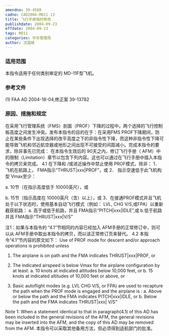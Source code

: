 ```yaml
---
amendno: 39-4580
cadno: CAD2004-MD11-13
title: 飞行手册临时修改
publishdate: 2004-09-23
effdate: 2004-09-23
tags: MD11
categories: 华东管理局
author: 沈国峰
---
```


### 适用范围 
本指令适用于任何类别审定的 MD-11F型飞机。

### 参考文件
(1) FAA AD 2004-18-04,修正案 39-13782

### 原因、措施和规定 
在采用飞行管理系统（FMS）剖面（PROF）下降的过程中，两个选择的飞行控制板高度之间发生冲突。发布本指令的目的在于：在采用FMS PROF下降期间，防止在某些条件下出现选择的改平高度之下的非指令性下降，而这种非指令性下降可能导致飞机和邻近航空器或地形之间出现不可接受的间距减小。完成本指令的要求，除非事先已完成： 
在本指令生效后的 90天之内，修订飞行手册（ AFM）中的限制（Limitation）章节以包含下列内容。这也可以通过在飞行手册中插入本指令的拷贝来完成。 
4.1 在下降和 /或进近操作中禁止使用 PROF模式，除非： 
1．飞机在航路上， 
FMA指示“THRUST|xxx|PROF”，或 
2．
指示空速低于此飞机构型 Vmax至少： 

a. 10节（在指示高度低于 10000英尺），或 
     
b. 15节（指示高度在 10000英尺（含）以上），或 
3．在接通PROF模式并且飞机处于以下状态时，使用基本自动飞行模式（例如： LVL, CHG V/S,或FPA）以重新截获航路： 
a. 高于或低于航路，并且 FMA指示“PITCH|xxx|IDLE”,或 
b.低于航路并且 FMA指示“THRUST|xxx|V/S”

注1：如果与本指令的 “4.1”节相同的内容已经加入 AFM手册的正常修订中，则可以从 AFM手册中取出本指令的拷贝，而以该正常修订页来替代。 
4.2 本指令“4.1”节内容的原文如下： Use of PROF mode for descent and/or approach operations is prohibited unless 
1. The airplane is on path and the FMA indicates THRUST|xxx|PROF, or 
2. The indicated airspeed is below Vmax for the airplane configuration by at least: 
a. 10 knots at indicated altitudes below 10,000 feet, or 
b. 15 knots at indicated altitudes of 10,000 feet or above, or 

3. Basic autoflight modes (e.g. LVL CHG V/S, or FPA) are used to recapture the path when the PROF mode is engaged and the airplane is : 
a. Above or below the path and the FMA indicates PITCH|xxx|IDLE, or 
b. Below the path and the FMA indicates THRUST|xxx| V/S” 


Note 1: When a statement identical to that in paragraph(4.1) of this AD has been included in the general revisions of the AFM, the general revisions may be inserted into the AFM, and the copy of this AD may be removed from the AFM. 
本指令可以采取其他备用方法，但必须得到适航部门的批准。 
